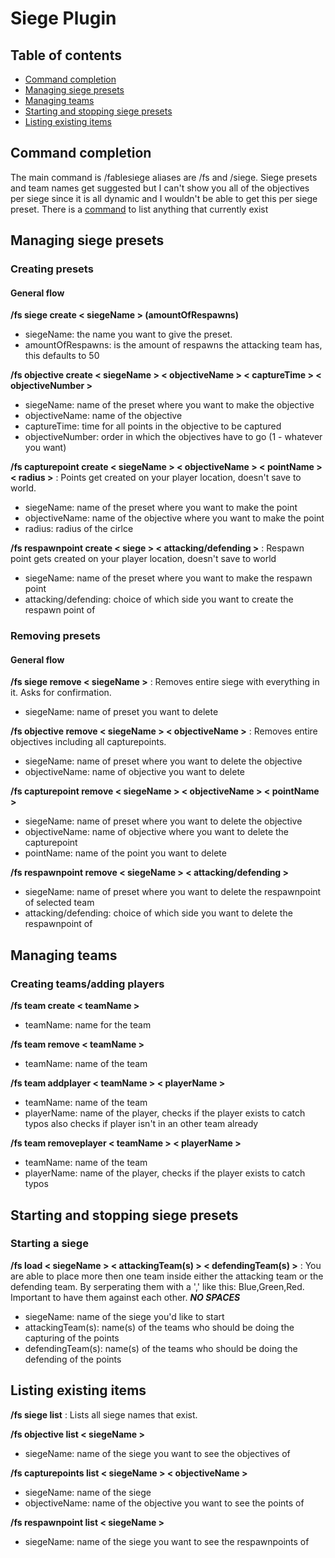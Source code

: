 # Siege Plugin
## Table of contents

- [Command completion](#command-completion)
- [Managing siege presets](#managing-siege-presets)
- [Managing teams](#managing-teams)
- [Starting and stopping siege presets](#starting-and-stopping)
- [Listing existing items](#listing-existing-items)

## Command completion

The main command is /fablesiege aliases are /fs and /siege.
Siege presets and team names get suggested but I can't show you all of the objectives per siege since it is all dynamic and I wouldn't be able to get this per siege preset. There is a [command](#listing-existing-items) to list anything that currently exist 

## Managing siege presets
### Creating presets
#### General flow

**/fs siege create < siegeName > (amountOfRespawns)**
-   siegeName: the name you want to give the preset.
-   amountOfRespawns: is the amount of respawns the attacking team has, this defaults to 50

**/fs objective create <  siegeName > <  objectiveName > < captureTime > < objectiveNumber >**
-   siegeName: name of the preset where you want to make the objective
-   objectiveName: name of the objective 
-   captureTime: time for all points in the objective to be captured
-   objectiveNumber: order in which the objectives have to go (1 - whatever you want)

**/fs capturepoint create < siegeName > < objectiveName > < pointName > < radius >**
:   Points get created on your player location, doesn't save to world.

-   siegeName: name of the preset where you want to make the point
-   objectiveName: name of the objective where you want to make the point
-   radius: radius of the cirlce

**/fs respawnpoint create < siege > < attacking/defending >**
:   Respawn point gets created on your player location, doesn't save to world

-   siegeName: name of the preset where you want to make the respawn point
-   attacking/defending: choice of which side you want to create the respawn point of

### Removing presets
#### General flow

**/fs siege remove < siegeName >**
:   Removes entire siege with everything in it. Asks for confirmation.

-   siegeName: name of preset you want to delete

**/fs objective remove < siegeName > < objectiveName >**
:   Removes entire objectives including all capturepoints.

-   siegeName: name of preset where you want to delete the objective
-   objectiveName: name of objective you want to delete

**/fs capturepoint remove < siegeName > < objectiveName > < pointName >**
-   siegeName: name of preset where you want to delete the objective
-   objectiveName: name of objective where you want to delete the capturepoint
-   pointName: name of the point you want to delete

**/fs respawnpoint remove < siegeName > < attacking/defending >**
-   siegeName: name of preset where you want to delete the respawnpoint of selected team
-   attacking/defending: choice of which side you want to delete the respawnpoint of

## Managing teams
### Creating teams/adding players

**/fs team create < teamName >**
-   teamName: name for the team

**/fs team remove < teamName >**
-   teamName: name of the team

**/fs team addplayer < teamName > < playerName >**
-   teamName: name of the team
-   playerName: name of the player, checks if the player exists to catch typos also checks if player isn't in an other team already

**/fs team removeplayer < teamName > < playerName >**
-   teamName: name of the team
-   playerName: name of the player, checks if the player exists to catch typos

## Starting and stopping siege presets
### Starting a siege

**/fs load < siegeName > < attackingTeam(s) > < defendingTeam(s) >**
:   You are able to place more then one team inside either the attacking team or the defending team. By serperating them with a ',' like this: Blue,Green,Red. Important to have them against each other. ***NO SPACES***

-   siegeName: name of the siege you'd like to start 
-   attackingTeam(s): name(s) of the teams who should be doing the capturing of the points
-   defendingTeam(s): name(s) of the teams who should be doing the defending of the points

## Listing existing items

**/fs siege list**
:   Lists all siege names that exist.

**/fs objective list < siegeName >**
-   siegeName: name of the siege you want to see the objectives of

**/fs capturepoints list < siegeName > < objectiveName >**
-   siegeName: name of the siege
-   objectiveName: name of the objective you want to see the points of

**/fs respawnpoint list < siegeName >**
-   siegeName: name of the siege you want to see the respawnpoints of
